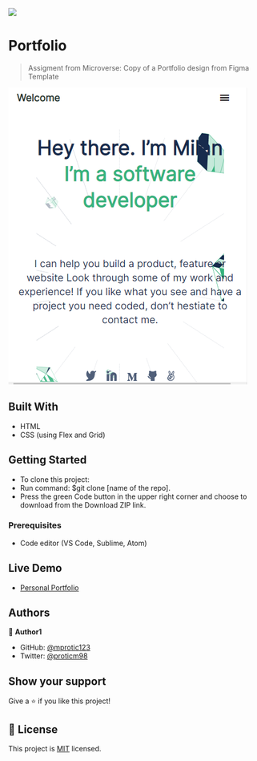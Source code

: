 ![](https://img.shields.io/badge/Microverse-blueviolet)

# Portfolio

> Assigment from Microverse: Copy of a Portfolio design from Figma Template

![screenshot](./app_screenshot.png)

## Built With

- HTML
- CSS (using Flex and Grid)

## Getting Started

- To clone this project:
- Run command: $git clone [name of the repo].
- Press the green Code button in the upper right corner and choose to download from the Download ZIP link.


### Prerequisites

- Code editor (VS Code, Sublime, Atom)

## Live Demo
- [Personal Portfolio](https://mprotic123.github.io/index.html)

## Authors

👤 **Author1**

- GitHub: [@mprotic123](https://github.com/mprotic123)
- Twitter: [@proticm98](https://twitter.com/proticm98)

## Show your support

Give a ⭐️ if you like this project!

## 📝 License

This project is [MIT](./MIT.md) licensed.

